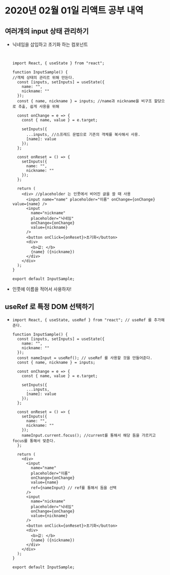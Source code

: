 # **2020년 02월 01일 리액트 공부 내역**



## 여러개의 input 상태 관리하기

- 닉네임을 삽입하고 초기화 하는 컴포넌트

  ```
  
  
  import React, { useState } from "react";
  
  function InputSample() {
  //객체 상태의 관리르 위해 만든다.
    const [inputs, setInputs] = useState({ 
      name: "",
      nickname: ""
    });
    const { name, nickname } = inputs; //name과 nickname을 비구조 할당으로 추출, 쉽게 사용을 위해
  
    const onChange = e => {
      const { name, value } = e.target;
  
      setInputs({
        ...inputs, //스프레드 문법으로 기존의 객체를 복사해서 사용.
        [name]: value
      });
    };
  
    const onReset = () => {
      setInputs({
        name: "",
        nickname: ""
      });
    };
  
    return (
      <div> //placeholder 는 인풋에서 비어진 글을 쓸 때 사용
        <input name="name" placeholder="이름" onChange={onChange} value={name} />
        <input
          name="nickname"
          placeholder="닉네임"
          onChange={onChange}
          value={nickname}
        />
        <button onClick={onReset}>초기화</button>
        <div>
          <b>값: </b>
          {name} ({nickname})
        </div>
      </div>
    );
  }
  
  export default InputSample;
  
  ```

- 인풋에 이름을 적어서 사용하자!



## useRef 로 특정 DOM 선택하기

- ```
  import React, { useState, useRef } from "react"; // useRef 를 추가해준다.
  
  function InputSample() {
    const [inputs, setInputs] = useState({
      name: "",
      nickname: ""
    });
    const nameInput = useRef(); // useRef 를 사용할 것을 만들어준다.
    const { name, nickname } = inputs;
  
    const onChange = e => {
      const { name, value } = e.target;
  
      setInputs({
        ...inputs,
        [name]: value
      });
    };
  
    const onReset = () => {
      setInputs({
        name: "",
        nickname: ""
      });
      nameInput.current.focus(); //current를 통해서 해당 돔을 가르키고 focus를 통해서 맞춘다.
    };
  
    return (
      <div>
        <input
          name="name"
          placeholder="이름"
          onChange={onChange}
          value={name}
          ref={nameInput} // ref를 통해서 돔을 선택
        />
        <input
          name="nickname"
          placeholder="닉네임"
          onChange={onChange}
          value={nickname}
        />
        <button onClick={onReset}>초기화</button>
        <div>
          <b>값: </b>
          {name} ({nickname})
        </div>
      </div>
    );
  }
  
  export default InputSample;
  
  ```

  